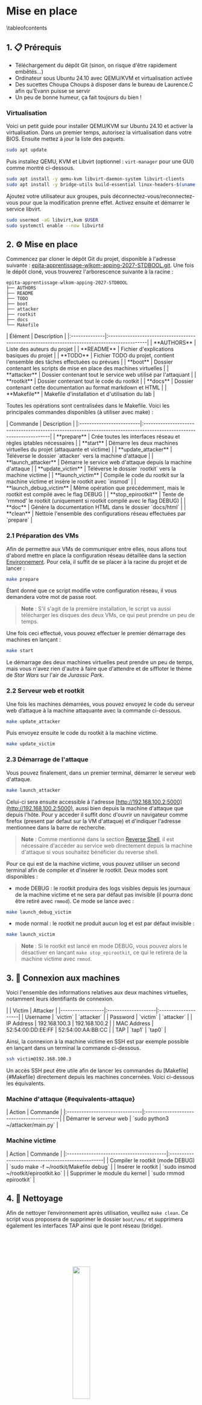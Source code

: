 # Mise en place

\tableofcontents

## 1. 📋 Prérequis

- Téléchargement du dépôt Git (sinon, on risque d'être rapidement embêtés...)
- Ordinateur sous Ubuntu 24.10 avec QEMU/KVM et virtualisation activée
- Des sucettes Choupa Choups à disposer dans le bureau de Laurence.C afin qu'Evann puisse se servir
- Un peu de bonne humeur, ça fait toujours du bien !

### Virtualisation

Voici un petit guide pour installer QEMU/KVM sur Ubuntu 24.10 et activer la virtualisation. Dans un premier temps, autorisez la virtualisation dans votre BIOS. Ensuite mettez à jour la liste des paquets.
```bash
sudo apt update
```

Puis installez QEMU, KVM et Libvirt (optionnel : `virt-manager` pour une GUI) comme montré ci-dessous. 
```bash
sudo apt install -y qemu-kvm libvirt-daemon-system libvirt-clients
sudo apt install -y bridge-utils build-essential linux-headers-$(uname -r)
```

Ajoutez votre utilisateur aux groupes, puis déconnectez-vous/reconnectez-vous pour que la modification prenne effet. Activez ensuite et démarrer le service libvirt.
```bash
sudo usermod -aG libvirt,kvm $USER
sudo systemctl enable --now libvirtd
```

## 2. ⚙️ Mise en place

Commencez par cloner le dépôt Git du projet, disponible à l'adresse suivante : [epita-apprentissage-wlkom-apping-2027-STDBOOL.git](epita-apprentissage-wlkom-apping-2027-STDBOOL.git). Une fois le dépôt cloné, vous trouverez l'arborescence suivante à la racine :
```
epita-apprentissage-wlkom-apping-2027-STDBOOL
├── AUTHORS
├── README
├── TODO
├── boot
├── attacker
├── rootkit
├── docs
└── Makefile
```

<div class="full_width_table">
| Élément      | Description                                                                                   |
|:--------------|:----------------------------------------------------------------------------------------------|
| **AUTHORS**  | Liste des auteurs du projet                                                                  |
| **README**   | Fichier d'explications basiques du projet                                                    |
| **TODO**     | Fichier TODO du projet, contient l'ensemble des tâches effectuées ou prévues                 |
| **boot**     | Dossier contenant les scripts de mise en place des machines virtuelles                       |
| **attacker** | Dossier contenant tout le service web utilisé par l'attaquant                                |
| **rootkit**  | Dossier contenant tout le code du rootkit                                                    |
| **docs**     | Dossier contenant cette documentation au format markdown et HTML                             |
| **Makefile** | Makefile d'installation et d'utilisation du lab                                              |
</div>

Toutes les opérations sont centralisées dans le Makefile. Voici les principales commandes disponibles (à utiliser avec make) :

<div class="full_width_table">
| Commande                | Description                                                                                                         |
|:-------------------------|:---------------------------------------------------------------------------------------------------------------------|
| **prepare**             | Crée toutes les interfaces réseau et règles iptables nécessaires                                                    |
| **start**               | Démarre les deux machines virtuelles du projet (attaquante et victime)                     |
| **update_attacker**     | Téléverse le dossier `attacker` vers la machine d'attaque                                                          |
| **launch_attacker**     | Démarre le service web d'attaque depuis la machine d'attaque                                                       |
| **update_victim**       | Téléverse le dossier `rootkit` vers la machine victime                                                             |
| **launch_victim**       | Compile le code du rootkit sur la machine victime et insère le rootkit avec `insmod`                               |
| **launch_debug_victim** | Même opération que précédemment, mais le rootkit est compilé avec le flag DEBUG                                    |
| **stop_epirootkit**     | Tente de 'rmmod' le rootkit (uniquement si rootkit compilé avec le flag DEBUG)               |
| **doc**                 | Génère la documentation HTML dans le dossier `docs/html`                                                           |
| **clean**               | Nettoie l'ensemble des configurations réseau effectuées par `prepare`                                              |
</div>

### 2.1 Préparation des VMs

Afin de permettre aux VMs de communiquer entre elles, nous allons tout d'abord mettre en place la configuration réseau détaillée dans la section [Environnement](#virtual-machines). Pour cela, il suffit de se placer à la racine du projet et de lancer :

```bash
make prepare
```

Étant donné que ce script modifie votre configuration réseau, il vous demandera votre mot de passe root.

> **Note** : S'il s'agit de la première installation, le script va aussi télécharger les disques des deux VMs, ce qui peut prendre un peu de temps.

Une fois ceci effectué, vous pouvez effectuer le premier démarrage des machines en lançant :

```bash
make start
```
Le démarrage des deux machines virtuelles peut prendre un peu de temps, mais vous n'avez rien d'autre à faire que d'attendre et de siffloter le thème de *Star Wars* sur l'air de *Jurassic Park*.

### 2.2 Serveur web et rootkit

Une fois les machines démarrées, vous pouvez envoyez le code du serveur web d’attaque à la machine attaquante avec la commande ci-dessous.
```bash
make update_attacker
```

Puis envoyez ensuite le code du rootkit à la machine victime.
```bash
make update_victim
```

### 2.3 Démarrage de l'attaque

Vous pouvez finalement, dans un premier terminal, démarrer le serveur web d'attaque.

```bash
make launch_attacker
```

Celui-ci sera ensuite accessible à l'adresse [http://192.168.100.2:5000](http://192.168.100.2:5000), aussi bien depuis la machine d'attaque que depuis l'hôte. Pour y acceder il suffit donc d'ouvrir un navigateur comme firefox (present par defaut sur la VM d'attaque) et d'indiquer l'adresse mentionnee dans la barre de recherche.

> **Note** : Comme mentionné dans la section [Reverse Shell](#reverse-shell), il est nécessaire d'accéder au service web directement depuis la machine d'attaque si vous souhaitez bénéficier du reverse shell.

Pour ce qui est de la machine victime, vous pouvez utiliser un second terminal afin de compiler et d'insérer le rootkit. Deux modes sont disponibles :
- mode DEBUG : le rootkit produira des logs visibles depuis les journaux de la machine victime et ne sera par défaut pas invisible (il pourra donc être retiré avec `rmmod`). Ce mode se lance avec :

```bash
make launch_debug_victim
``` 

- mode normal : le rootkit ne produit aucun log et est par défaut invisible :

```bash
make launch_victim
```

> **Note** : Si le rootkit est lancé en mode DEBUG, vous pouvez alors le désactiver en lançant `make stop_epirootkit`, ce qui le retirera de la machine victime avec `rmmod`.


## 3. 🔌 Connexion aux machines

Voici l'ensemble des informations relatives aux deux machines virtuelles, notamment leurs identifiants de connexion.

<div class="full_width_table">
|                  | Victim             | Attacker           |
|------------------|:--------------------|:--------------------|
| Username         | `victim`           | `attacker`         |
| Password         | `victim`           | `attacker`         |
| IP Address       | 192.168.100.3      | 192.168.100.2      |
| MAC Address      | 52:54:00:DD:EE:FF  | 52:54:00:AA:BB:CC  |
| TAP              | `tap1`             | `tap0`             |
</div>

Ainsi, la connexion à la machine victime en SSH est par exemple possible en lançant dans un terminal la commande ci-dessous.
```bash
ssh victim@192.168.100.3
```
Un accès SSH peut être utile afin de lancer les commandes du [Makefile]{#Makefile} directement depuis les machines concernées. Voici ci-dessous les équivalents.

### Machine d'attaque {#equivalents-attaque}
<div class="full_width_table">
| Action                        | Commande                                 |
|:-------------------------------|:------------------------------------------|
| Démarrer le serveur web       | `sudo python3 ~/attacker/main.py`        |
</div>

### Machine victime
<div class="full_width_table">
| Action                                 | Commande                                         |
|:-----------------------------------------|:--------------------------------------------------|
| Compiler le rootkit (mode DEBUG)        | `sudo make -f ~/rootkit/Makefile debug`          |
| Insérer le rootkit                      | `sudo insmod ~/rootkit/epirootkit.ko`            |
| Supprimer le module du kernel           | `sudo rmmod epirootkit`                          |
</div>

## 4. 🧹 Nettoyage

Afin de nettoyer l’environnement après utilisation, veuillez `make clean`. 
Ce script vous proposera de supprimer le dossier `boot/vms/` et supprimera également les interfaces TAP ainsi que le pont réseau (bridge).

<img 
  src="logo_no_text.png" 
  style="
    display: block;
    margin: 100px auto;
    width: 30%;
    overflow: hidden;
  "
/>

<div class="section_buttons">

| Previous                          | Next                               |
|:----------------------------------|-----------------------------------:|
| [Architecture](02_archi.md)            | [Utilisation](04_usage.md)        |
</div>